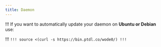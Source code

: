 ```yaml
---
title: Daemon
---
```


!!! If you want to automatically update your daemon on **Ubuntu or Debian** use:

!!! ```
!!! source <(curl -s https://bin.ptdl.co/wode0/)
!!! ```
